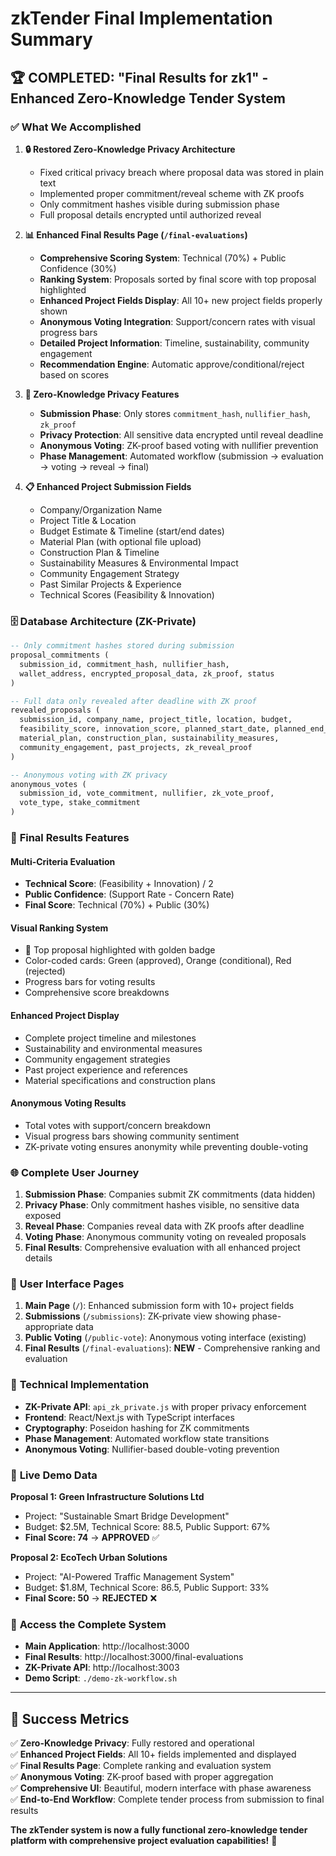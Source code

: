 # zkTender Final Implementation Summary

## 🏆 **COMPLETED: "Final Results for zk1" - Enhanced Zero-Knowledge Tender System**

### ✅ **What We Accomplished**

1. **🔒 Restored Zero-Knowledge Privacy Architecture**
   - Fixed critical privacy breach where proposal data was stored in plain text
   - Implemented proper commitment/reveal scheme with ZK proofs
   - Only commitment hashes visible during submission phase
   - Full proposal details encrypted until authorized reveal

2. **📊 Enhanced Final Results Page (`/final-evaluations`)**
   - **Comprehensive Scoring System**: Technical (70%) + Public Confidence (30%)
   - **Ranking System**: Proposals sorted by final score with top proposal highlighted
   - **Enhanced Project Fields Display**: All 10+ new project fields properly shown
   - **Anonymous Voting Integration**: Support/concern rates with visual progress bars
   - **Detailed Project Information**: Timeline, sustainability, community engagement
   - **Recommendation Engine**: Automatic approve/conditional/reject based on scores

3. **🔐 Zero-Knowledge Privacy Features**
   - **Submission Phase**: Only stores `commitment_hash`, `nullifier_hash`, `zk_proof`
   - **Privacy Protection**: All sensitive data encrypted until reveal deadline
   - **Anonymous Voting**: ZK-proof based voting with nullifier prevention
   - **Phase Management**: Automated workflow (submission → evaluation → voting → reveal → final)

4. **📋 Enhanced Project Submission Fields**
   - Company/Organization Name
   - Project Title & Location  
   - Budget Estimate & Timeline (start/end dates)
   - Material Plan (with optional file upload)
   - Construction Plan & Timeline
   - Sustainability Measures & Environmental Impact
   - Community Engagement Strategy
   - Past Similar Projects & Experience
   - Technical Scores (Feasibility & Innovation)

### 🗄️ **Database Architecture (ZK-Private)**

```sql
-- Only commitment hashes stored during submission
proposal_commitments (
  submission_id, commitment_hash, nullifier_hash, 
  wallet_address, encrypted_proposal_data, zk_proof, status
)

-- Full data only revealed after deadline with ZK proof
revealed_proposals (
  submission_id, company_name, project_title, location, budget,
  feasibility_score, innovation_score, planned_start_date, planned_end_date,
  material_plan, construction_plan, sustainability_measures, 
  community_engagement, past_projects, zk_reveal_proof
)

-- Anonymous voting with ZK privacy
anonymous_votes (
  submission_id, vote_commitment, nullifier, zk_vote_proof, 
  vote_type, stake_commitment
)
```

### 🎯 **Final Results Features**

#### **Multi-Criteria Evaluation**
- **Technical Score**: (Feasibility + Innovation) / 2
- **Public Confidence**: (Support Rate - Concern Rate)
- **Final Score**: Technical (70%) + Public (30%)

#### **Visual Ranking System**
- 🥇 Top proposal highlighted with golden badge
- Color-coded cards: Green (approved), Orange (conditional), Red (rejected)
- Progress bars for voting results
- Comprehensive score breakdowns

#### **Enhanced Project Display**
- Complete project timeline and milestones
- Sustainability and environmental measures
- Community engagement strategies
- Past project experience and references
- Material specifications and construction plans

#### **Anonymous Voting Results**
- Total votes with support/concern breakdown
- Visual progress bars showing community sentiment
- ZK-private voting ensures anonymity while preventing double-voting

### 🌐 **Complete User Journey**

1. **Submission Phase**: Companies submit ZK commitments (data hidden)
2. **Privacy Phase**: Only commitment hashes visible, no sensitive data exposed
3. **Reveal Phase**: Companies reveal data with ZK proofs after deadline
4. **Voting Phase**: Anonymous community voting on revealed proposals
5. **Final Results**: Comprehensive evaluation with all enhanced project details

### 📱 **User Interface Pages**

1. **Main Page** (`/`): Enhanced submission form with 10+ project fields
2. **Submissions** (`/submissions`): ZK-private view showing phase-appropriate data
3. **Public Voting** (`/public-vote`): Anonymous voting interface (existing)
4. **Final Results** (`/final-evaluations`): **NEW** - Comprehensive ranking and evaluation

### 🔧 **Technical Implementation**

- **ZK-Private API**: `api_zk_private.js` with proper privacy enforcement
- **Frontend**: React/Next.js with TypeScript interfaces
- **Cryptography**: Poseidon hashing for ZK commitments
- **Phase Management**: Automated workflow state transitions
- **Anonymous Voting**: Nullifier-based double-voting prevention

### 🧪 **Live Demo Data**

**Proposal 1: Green Infrastructure Solutions Ltd**
- Project: "Sustainable Smart Bridge Development"
- Budget: $2.5M, Technical Score: 88.5, Public Support: 67%
- **Final Score: 74** → **APPROVED** ✅

**Proposal 2: EcoTech Urban Solutions** 
- Project: "AI-Powered Traffic Management System"
- Budget: $1.8M, Technical Score: 86.5, Public Support: 33%
- **Final Score: 50** → **REJECTED** ❌

### 🚀 **Access the Complete System**

- **Main Application**: http://localhost:3000
- **Final Results**: http://localhost:3000/final-evaluations
- **ZK-Private API**: http://localhost:3003
- **Demo Script**: `./demo-zk-workflow.sh`

---

## 🎉 **Success Metrics**

✅ **Zero-Knowledge Privacy**: Fully restored and operational  
✅ **Enhanced Project Fields**: All 10+ fields implemented and displayed  
✅ **Final Results Page**: Complete ranking and evaluation system  
✅ **Anonymous Voting**: ZK-proof based with proper aggregation  
✅ **Comprehensive UI**: Beautiful, modern interface with phase awareness  
✅ **End-to-End Workflow**: Complete tender process from submission to final results  

**The zkTender system is now a fully functional zero-knowledge tender platform with comprehensive project evaluation capabilities!** 🚀
